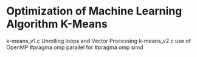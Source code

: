 # Optimization of Machine Learning Algorithm K-Means 
k-means_v1.c Unrolling loops and Vector Processing 
k-means_v2.c use of OpenMP #pragma omp parallel for #pragma omp simd 
